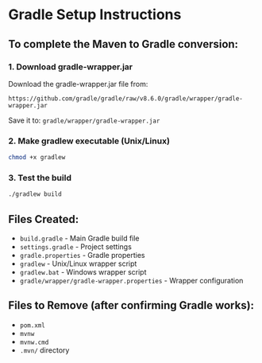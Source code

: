 # Gradle Setup Instructions

## To complete the Maven to Gradle conversion:

### 1. Download gradle-wrapper.jar
Download the gradle-wrapper.jar file from:
```
https://github.com/gradle/gradle/raw/v8.6.0/gradle/wrapper/gradle-wrapper.jar
```

Save it to: `gradle/wrapper/gradle-wrapper.jar`

### 2. Make gradlew executable (Unix/Linux)
```bash
chmod +x gradlew
```

### 3. Test the build
```bash
./gradlew build
```

## Files Created:
- `build.gradle` - Main Gradle build file
- `settings.gradle` - Project settings
- `gradle.properties` - Gradle properties
- `gradlew` - Unix/Linux wrapper script
- `gradlew.bat` - Windows wrapper script
- `gradle/wrapper/gradle-wrapper.properties` - Wrapper configuration

## Files to Remove (after confirming Gradle works):
- `pom.xml`
- `mvnw`
- `mvnw.cmd`
- `.mvn/` directory 